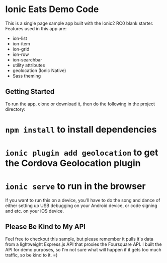 # Ionic Eats Demo Code

This is a single page sample app built with the Ionic2 RC0 blank starter. Features used in this app are:

- ion-list
- ion-item
- ion-grid
- ion-row
- ion-searchbar
- utility attributes
- geolocation (Ionic Native)
- Sass theming

## Getting Started

To run the app, clone or download it, then do the following in the project directory:

# `npm install` to install dependencies
# `ionic plugin add geolocation` to get the Cordova Geolocation plugin
# `ionic serve` to run in the browser

If you want to run this on a device, you'll have to do the song and dance of either setting up USB debugging on your Android device, or code signing and etc. on your iOS device.

## Please Be Kind to My API

Feel free to checkout this sample, but please remember it pulls it's data from a lightweight Express.js API that proxies the Foursquare API. I built the API for demo purposes, so I'm not sure what will happen if it gets too much traffic, so be kind to it. =)